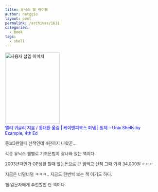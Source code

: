 ```yaml
---
title: 유닉스 쉘 바이블
author: netggio
layout: post
permalink: /archives/1631
categories:
  - Book
tags:
  - shell
---
```

<img src="http://netggio.pe.kr/wp-content/uploads/1/1124062767.jpg" class="aligncenter" width="180" height="234" alt="사용자 삽입 이미지" />&nbsp;  
<SPAN id=\_ctl2\_LabelEngName><FONT color=#0000ff>엘리 퀴글리 지음 / 황대환 옮김 | 케이앤피북스 펴냄 | 원제 &#8211; Unix Shells by Example, 4th Ed  
  
<FONT color=#333333>증보3판일때 산책인데 4판까지 나왔꾼&#8230;  
  
</FONT><FONT color=#333333>각종 유닉스 쉘별로 기초문법이 잘나와 있는 책이다.  
  
2003년때인가 OP생활 할때 없는돈으로 큰 맘먹고 산책 그때 가격 34,000원 ㄷㄷㄷ  
  
지금은 너덜너덜 ㅋㅋㅋ.. 지금도 한번씩 보는 책 이기도 하다.  
  
쉘 입문자에게 추천할만 한 책이다.  
  
&nbsp;</FONT>  
</SPAN></FONT>